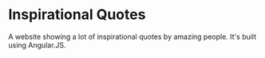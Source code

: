 # Inspirational Quotes

A website showing a lot of inspirational quotes by amazing people. It's built
using Angular.JS.
